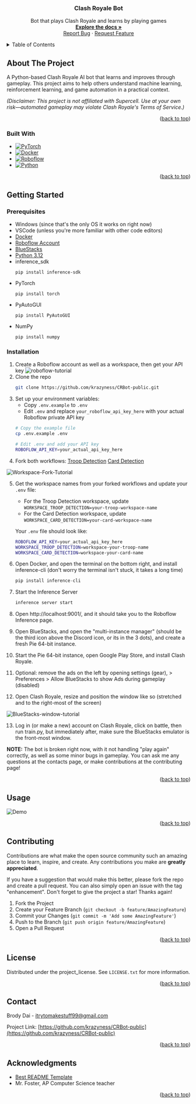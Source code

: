 <!-- PROJECT LOGO -->
<h3 align="center">Clash Royale Bot</h3>

  <p align="center">
    Bot that plays Clash Royale and learns by playing games
    <br />
    <a href="https://github.com/krazyness/CRBot-public"><strong>Explore the docs »</strong></a>
    <br />
    <a href="https://github.com/krazyness/CRBot-public/issues/new?labels=bug&template=bug-report---.md">Report Bug</a>
    &middot;
    <a href="https://github.com/krazyness/CRBot-public/issues/new?labels=enhancement&template=feature-request---.md">Request Feature</a>
  </p>
</div>



<!-- TABLE OF CONTENTS -->
<details>
  <summary>Table of Contents</summary>
  <ol>
    <li>
      <a href="#about-the-project">About The Project</a>
      <ul>
        <li><a href="#built-with">Built With</a></li>
      </ul>
    </li>
    <li>
      <a href="#getting-started">Getting Started</a>
      <ul>
        <li><a href="#prerequisites">Prerequisites</a></li>
        <li><a href="#installation">Installation</a></li>
      </ul>
    </li>
    <li><a href="#usage">Usage</a></li>
    <li><a href="#contributing">Contributing</a></li>
    <li><a href="#license">License</a></li>
    <li><a href="#contact">Contact</a></li>
    <li><a href="#acknowledgments">Acknowledgments</a></li>
  </ol>
</details>



<!-- ABOUT THE PROJECT -->
## About The Project

A Python-based Clash Royale AI bot that learns and improves through gameplay. This project aims to help others understand machine learning, reinforcement learning, and game automation in a practical context.

*(Disclaimer: This project is not affiliated with Supercell. Use at your own risk—automated gameplay may violate Clash Royale's Terms of Service.)*

<p align="right">(<a href="#readme-top">back to top</a>)</p>

### Built With

* [![PyTorch][PyTorch.org]][PyTorch-url]
* [![Docker][Docker.com]][Docker-url]
* [![Roboflow][Roboflow.com]][Roboflow-url]
* [![Python][Python.org]][Python-url]

<p align="right">(<a href="#readme-top">back to top</a>)</p>



<!-- GETTING STARTED -->
## Getting Started

### Prerequisites

* Windows (since that's the only OS it works on right now)
* VSCode (unless you're more familiar with other code editors)
* [Docker](https://www.docker.com/)
* [Roboflow Account](https://www.roboflow.com/)
* [BlueStacks](https://www.bluestacks.com/download.html)
* [Python 3.12](https://www.python.org/downloads/windows/)
* inference_sdk
  ```
  pip install inference-sdk
  ```
* PyTorch
  ```
  pip install torch
  ```
* PyAutoGUI
  ```
  pip install PyAutoGUI
  ```
* NumPy
  ```
  pip install numpy
  ```
  
### Installation

1. Create a Roboflow account as well as a workspace, then get your API key
![roboflow-tutorial](https://media0.giphy.com/media/v1.Y2lkPTc5MGI3NjExNG1uNmtiaTAzamVvNnQwc2k3NDQzOXhzcmhxc2prZTBzM3U3YWY5YyZlcD12MV9pbnRlcm5hbF9naWZfYnlfaWQmY3Q9Zw/1KLeC2gw8pimdhH61C/giphy.gif)
2. Clone the repo
   ```sh
   git clone https://github.com/krazyness/CRBot-public.git
   ```
3. Set up your environment variables:
   - Copy `.env.example` to `.env`
   - Edit `.env` and replace `your_roboflow_api_key_here` with your actual Roboflow private API key
   ```bash
   # Copy the example file
   cp .env.example .env
   
   # Edit .env and add your API key
   ROBOFLOW_API_KEY=your_actual_api_key_here
   ```
4. Fork both workflows:
[Troop Detection](https://app.roboflow.com/workflows/embed/eyJhbGciOiJIUzI1NiIsInR5cCI6IkpXVCJ9.eyJ3b3JrZmxvd0lkIjoiTEx3TjlnOEduenBjWmVYSktKYzEiLCJ3b3Jrc3BhY2VJZCI6Ik5vVUlkM3gyYWRSU0tqaURrM0ZMTzlBSmE1bzEiLCJ1c2VySWQiOiJOb1VJZDN4MmFkUlNTA2ppRGszRkxPOUFKYTVvMSIsImlhdCI6MTc1Mzg4MmE1NzJ9.-ZO7pqc3mBX6W49-uThUSBLdUaCRzM9I8exfEu6-lo8)
[Card Detection](https://app.roboflow.com/workflows/embed/eyJhbGciOiJIUzI1NiIsInR5cCI6IkpXVCJ9.eyJ3b3JrZmxvd0lkIjoiMEFmeVpSQ3FSS1dhV1J5QTFGNkciLCJ3b3Jrc3BhY2VJZCI6InJtZHNiY2xlU292aEEwNm15UDFWIiwidXNlcklkIjoiTm9VSWQzeDJhZFJTA2ppRGszRkxPOUFKYTVvMSIsImlhdCI6MTc1Mzg4MjE4Mn0.ceYp4JZoNSIrDkrX2vuc9or3qVakNexseYEgacIrfLA)

![Workspace-Fork-Tutorial](https://media1.giphy.com/media/v1.Y2lkPTc5MGI3NjExM2g4NTZ2MDlkM3JpdGl5emgxNHc3ejJudTRiMDFnbXFkNmxnNzgyeSZlcD12MV9pbnRlcm5hbF9naWZfYnlfaWQmY3Q9Zw/94yt100mNmhRIPRu3d/giphy.gif)

5. Get the workspace names from your forked workflows and update your `.env` file:
   - For the Troop Detection workspace, update `WORKSPACE_TROOP_DETECTION=your-troop-workspace-name`
   - For the Card Detection workspace, update `WORKSPACE_CARD_DETECTION=your-card-workspace-name`
   
   Your `.env` file should look like:
   ```bash
   ROBOFLOW_API_KEY=your_actual_api_key_here
   WORKSPACE_TROOP_DETECTION=workspace-your-troop-name
   WORKSPACE_CARD_DETECTION=workspace-your-card-name
   ```
6. Open Docker, and open the terminal on the bottom right, and install inference-cli (don't worry the terminal isn't stuck, it takes a long time)
   ```js
   pip install inference-cli
   ```
7. Start the Inference Server
   ```js
   inference server start
   ```
8. Open http://localhost:9001/, and it should take you to the Roboflow Inference page.
9. Open BlueStacks, and open the "multi-instance manager" (should be the third icon above the Discord icon, or its in the 3 dots), and create a fresh Pie 64-bit instance.
10. Start the Pie 64-bit instance, open Google Play Store, and install Clash Royale.
11. Optional: remove the ads on the left by opening settings (gear), > Preferences > Allow BlueStacks to show Ads during gameplay (disabled)
12. Open Clash Royale, resize and position the window like so (stretched and to the right-most of the screen)

![BlueStacks-window-tutorial](https://media1.giphy.com/media/v1.Y2lkPTc5MGI3NjExM3k2enMwY3E4cHJ0MDhnbmg1NnhsaDI3bGhmazJ4aXlxczFkamFxeSZlcD12MV9pbnRlcm5hbF9naWZfYnlfaWQmY3Q9Zw/y8yXKqwN40cdcr4yR5/giphy.gif)

13. Log in (or make a new) account on Clash Royale, click on battle, then run train.py, but immediately after, make sure the BlueStacks emulator is the front-most window.

**NOTE:** The bot is broken right now, with it not handling "play again" correctly, as well as some minor bugs in gameplay. You can ask me any questions at the contacts page, or make contributions at the contributing page!

<p align="right">(<a href="#readme-top">back to top</a>)</p>



<!-- USAGE EXAMPLES -->
## Usage

![Demo](https://media0.giphy.com/media/v1.Y2lkPTc5MGI3NjExaXFtZmh1eG10amdidGhuMXBlb3dyaWZ3MjB5a2d6ZXluYXN6MTY0ZSZlcD12MV9pbnRlcm5hbF9naWZfYnlfaWQmY3Q9Zw/SFDKIvtoRL1Og4S7fn/giphy.gif)

<p align="right">(<a href="#readme-top">back to top</a>)</p>



<!-- CONTRIBUTING -->
## Contributing

Contributions are what make the open source community such an amazing place to learn, inspire, and create. Any contributions you make are **greatly appreciated**.

If you have a suggestion that would make this better, please fork the repo and create a pull request. You can also simply open an issue with the tag "enhancement".
Don't forget to give the project a star! Thanks again!

1. Fork the Project
2. Create your Feature Branch (`git checkout -b feature/AmazingFeature`)
3. Commit your Changes (`git commit -m 'Add some AmazingFeature'`)
4. Push to the Branch (`git push origin feature/AmazingFeature`)
5. Open a Pull Request

<p align="right">(<a href="#readme-top">back to top</a>)</p>



<!-- LICENSE -->
## License

Distributed under the project_license. See `LICENSE.txt` for more information.

<p align="right">(<a href="#readme-top">back to top</a>)</p>



<!-- CONTACT -->
## Contact

Brody Dai - itrytomakestuff99@gmail.com

Project Link: [https://github.com/krazyness/CRBot-public](https://github.com/krazyness/CRBot-public)

<p align="right">(<a href="#readme-top">back to top</a>)</p>



<!-- ACKNOWLEDGMENTS -->
## Acknowledgments

* [Best README Template](https://github.com/othneildrew/Best-README-Template)
* Mr. Foster, AP Computer Science teacher

<p align="right">(<a href="#readme-top">back to top</a>)</p>



<!-- MARKDOWN LINKS & IMAGES -->
<!-- https://www.markdownguide.org/basic-syntax/#reference-style-links -->
[PyTorch.org]: https://img.shields.io/badge/pytorch-green?style=for-the-badge&logo=pytorch&link=https%3A%2F%2Fpytorch.org%2F
[PyTorch-url]: https://pytorch.org
[Docker.com]: https://img.shields.io/badge/Docker-yellow?style=for-the-badge&logo=Docker&link=https%3A%2F%2Fwww.docker.com%2F
[Docker-url]: https://www.docker.com/
[Roboflow.com]: https://img.shields.io/badge/Roboflow-gray?style=for-the-badge&logo=roboflow&link=https%3A%2F%2Fwww.roboflow.com%2F
[Roboflow-url]: https://www.roboflow.com/
[Python.org]: https://img.shields.io/badge/Python-white?style=for-the-badge&logo=python&link=https%3A%2F%2Fwww.python.org%2F
[Python-url]: https://www.python.org/
